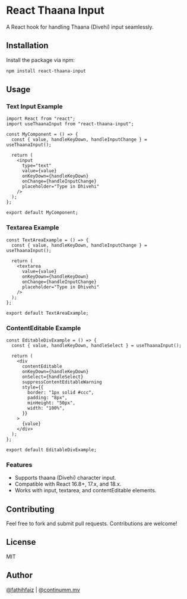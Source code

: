 
# React Thaana Input

A React hook for handling Thaana (Divehi) input seamlessly.

## Installation

Install the package via npm:

```bash
npm install react-thaana-input
```

## Usage

### Text Input Example

```tsx
import React from "react";
import useThaanaInput from "react-thaana-input";

const MyComponent = () => {
  const { value, handleKeyDown, handleInputChange } = useThaanaInput();

  return (
    <input
      type="text"
      value={value}
      onKeyDown={handleKeyDown}
      onChange={handleInputChange}
      placeholder="Type in Dhivehi"
    />
  );
};

export default MyComponent;
```

### Textarea Example

```tsx
const TextAreaExample = () => {
  const { value, handleKeyDown, handleInputChange } = useThaanaInput();

  return (
    <textarea
      value={value}
      onKeyDown={handleKeyDown}
      onChange={handleInputChange}
      placeholder="Type in Dhivehi"
    />
  );
};

export default TextAreaExample;
```

### ContentEditable Example

```tsx
const EditableDivExample = () => {
  const { value, handleKeyDown, handleSelect } = useThaanaInput();

  return (
    <div
      contentEditable
      onKeyDown={handleKeyDown}
      onSelect={handleSelect}
      suppressContentEditableWarning
      style={{
        border: "1px solid #ccc",
        padding: "8px",
        minHeight: "50px",
        width: "100%",
      }}
    >
      {value}
    </div>
  );
};

export default EditableDivExample;

```

### Features

- Supports thaana (Divehi) character input.
- Compatible with React 16.8+, 17.x, and 18.x.
- Works with input, textarea, and contentEditable elements.

## Contributing

Feel free to fork and submit pull requests. Contributions are welcome!

## License

MIT

## Author

[@fathihfaiz](https://github.com/fathihfaiz) | [@continumm.mv](https://continumm.mv)
